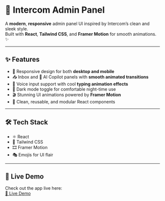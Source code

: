 # 🚀 Intercom Admin Panel

A **modern**, **responsive** admin panel UI inspired by Intercom’s clean and sleek style.  
Built with **React**, **Tailwind CSS**, and **Framer Motion** for smooth animations. ✨

---

## ✨ Features

- 📱 Responsive design for both **desktop and mobile**  
- 📥 Inbox and 🤖 AI Copilot panels with **smooth animated transitions**  
- 🎤 Voice input support with cool **typing animation effects**  
- 🌙 Dark mode toggle for comfortable night-time use   
- 🎬 Stunning UI animations powered by **Framer Motion**  
- 🧩 Clean, reusable, and modular React components  

---

## 🛠️ Tech Stack

- ⚛️ React
- 🎨 Tailwind CSS
- 🎞️ Framer Motion
- 🎭 Emojis for UI flair

---

## 🚀 Live Demo

Check out the app live here:  
[🔗 Live Demo](https://intercom-admin-panel-ecru.vercel.app/)






